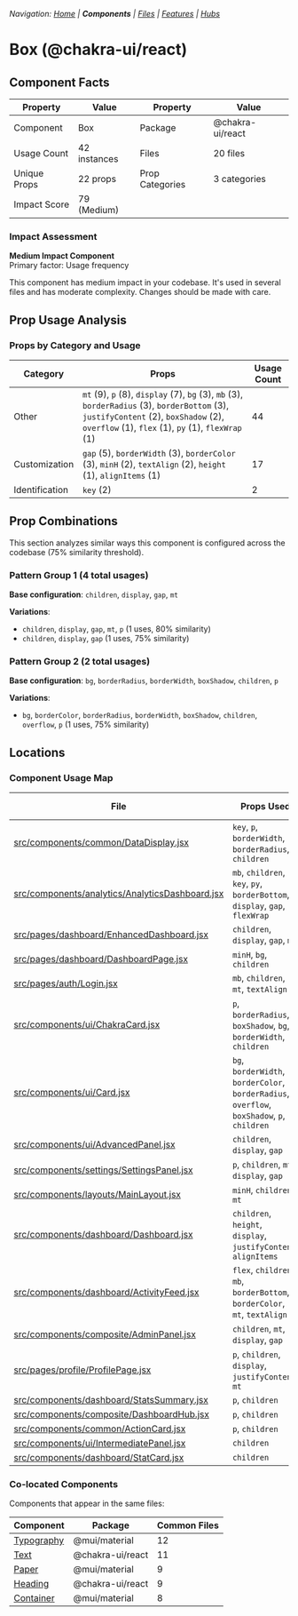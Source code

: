 
*Navigation: [Home](../../index.md) | **Components** | [Files](../../files.md) | [Features](../../features.md) | [Hubs](../../hubs.md)*



# Box (@chakra-ui/react)

## Component Facts

| Property | Value | Property | Value |
|----------|-------|----------|-------|
| Component | Box | Package | @chakra-ui/react |
| Usage Count | 42 instances | Files | 20 files |
| Unique Props | 22 props | Prop Categories | 3 categories |
| Impact Score | 79 (Medium) | | |

### Impact Assessment

**Medium Impact Component**  
Primary factor: Usage frequency

This component has medium impact in your codebase. It&#x27;s used in several files and has moderate complexity. Changes should be made with care.

## Prop Usage Analysis

### Props by Category and Usage

| Category | Props | Usage Count |
|----------|-------|-------------|
| Other | `mt` (9), `p` (8), `display` (7), `bg` (3), `mb` (3), `borderRadius` (3), `borderBottom` (3), `justifyContent` (2), `boxShadow` (2), `overflow` (1), `flex` (1), `py` (1), `flexWrap` (1) | 44 |
| Customization | `gap` (5), `borderWidth` (3), `borderColor` (3), `minH` (2), `textAlign` (2), `height` (1), `alignItems` (1) | 17 |
| Identification | `key` (2) | 2 |

## Prop Combinations

This section analyzes similar ways this component is configured across the codebase (75% similarity threshold).

### Pattern Group 1 (4 total usages)

**Base configuration**: `children`, `display`, `gap`, `mt`

**Variations**:
- `children`, `display`, `gap`, `mt`, `p` (1 uses, 80% similarity)
- `children`, `display`, `gap` (1 uses, 75% similarity)

### Pattern Group 2 (2 total usages)

**Base configuration**: `bg`, `borderRadius`, `borderWidth`, `boxShadow`, `children`, `p`

**Variations**:
- `bg`, `borderColor`, `borderRadius`, `borderWidth`, `boxShadow`, `children`, `overflow`, `p` (1 uses, 75% similarity)


## Locations

### Component Usage Map

| File | Props Used | Prop Categories |
|------|------------|----------------|
| [src/components/common/DataDisplay.jsx](https://github.com/star4beam/react-import-analyzer/blob/main/test-project/src/components/common/DataDisplay.jsx) | `key`, `p`, `borderWidth`, `borderRadius`, `children` | 4 |
| [src/components/analytics/AnalyticsDashboard.jsx](https://github.com/star4beam/react-import-analyzer/blob/main/test-project/src/components/analytics/AnalyticsDashboard.jsx) | `mb`, `children`, `key`, `py`, `borderBottom`, `display`, `gap`, `flexWrap` | 4 |
| [src/pages/dashboard/EnhancedDashboard.jsx](https://github.com/star4beam/react-import-analyzer/blob/main/test-project/src/pages/dashboard/EnhancedDashboard.jsx) | `children`, `display`, `gap`, `mt` | 3 |
| [src/pages/dashboard/DashboardPage.jsx](https://github.com/star4beam/react-import-analyzer/blob/main/test-project/src/pages/dashboard/DashboardPage.jsx) | `minH`, `bg`, `children` | 3 |
| [src/pages/auth/Login.jsx](https://github.com/star4beam/react-import-analyzer/blob/main/test-project/src/pages/auth/Login.jsx) | `mb`, `children`, `mt`, `textAlign` | 3 |
| [src/components/ui/ChakraCard.jsx](https://github.com/star4beam/react-import-analyzer/blob/main/test-project/src/components/ui/ChakraCard.jsx) | `p`, `borderRadius`, `boxShadow`, `bg`, `borderWidth`, `children` | 3 |
| [src/components/ui/Card.jsx](https://github.com/star4beam/react-import-analyzer/blob/main/test-project/src/components/ui/Card.jsx) | `bg`, `borderWidth`, `borderColor`, `borderRadius`, `overflow`, `boxShadow`, `p`, `children` | 3 |
| [src/components/ui/AdvancedPanel.jsx](https://github.com/star4beam/react-import-analyzer/blob/main/test-project/src/components/ui/AdvancedPanel.jsx) | `children`, `display`, `gap` | 3 |
| [src/components/settings/SettingsPanel.jsx](https://github.com/star4beam/react-import-analyzer/blob/main/test-project/src/components/settings/SettingsPanel.jsx) | `p`, `children`, `mt`, `display`, `gap` | 3 |
| [src/components/layouts/MainLayout.jsx](https://github.com/star4beam/react-import-analyzer/blob/main/test-project/src/components/layouts/MainLayout.jsx) | `minH`, `children`, `mt` | 3 |
| [src/components/dashboard/Dashboard.jsx](https://github.com/star4beam/react-import-analyzer/blob/main/test-project/src/components/dashboard/Dashboard.jsx) | `children`, `height`, `display`, `justifyContent`, `alignItems` | 3 |
| [src/components/dashboard/ActivityFeed.jsx](https://github.com/star4beam/react-import-analyzer/blob/main/test-project/src/components/dashboard/ActivityFeed.jsx) | `flex`, `children`, `mb`, `borderBottom`, `borderColor`, `mt`, `textAlign` | 3 |
| [src/components/composite/AdminPanel.jsx](https://github.com/star4beam/react-import-analyzer/blob/main/test-project/src/components/composite/AdminPanel.jsx) | `children`, `mt`, `display`, `gap` | 3 |
| [src/pages/profile/ProfilePage.jsx](https://github.com/star4beam/react-import-analyzer/blob/main/test-project/src/pages/profile/ProfilePage.jsx) | `p`, `children`, `display`, `justifyContent`, `mt` | 2 |
| [src/components/dashboard/StatsSummary.jsx](https://github.com/star4beam/react-import-analyzer/blob/main/test-project/src/components/dashboard/StatsSummary.jsx) | `p`, `children` | 2 |
| [src/components/composite/DashboardHub.jsx](https://github.com/star4beam/react-import-analyzer/blob/main/test-project/src/components/composite/DashboardHub.jsx) | `p`, `children` | 2 |
| [src/components/common/ActionCard.jsx](https://github.com/star4beam/react-import-analyzer/blob/main/test-project/src/components/common/ActionCard.jsx) | `p`, `children` | 2 |
| [src/components/ui/IntermediatePanel.jsx](https://github.com/star4beam/react-import-analyzer/blob/main/test-project/src/components/ui/IntermediatePanel.jsx) | `children` | 1 |
| [src/components/dashboard/StatCard.jsx](https://github.com/star4beam/react-import-analyzer/blob/main/test-project/src/components/dashboard/StatCard.jsx) | `children` | 1 |

### Co-located Components
Components that appear in the same files:

| Component | Package | Common Files |
|-----------|---------|--------------|
| [Typography](../@mui_material/Typography.md) | @mui/material | 12 |
| [Text](../@chakra-ui_react/Text.md) | @chakra-ui/react | 11 |
| [Paper](../@mui_material/Paper.md) | @mui/material | 9 |
| [Heading](../@chakra-ui_react/Heading.md) | @chakra-ui/react | 9 |
| [Container](../@mui_material/Container.md) | @mui/material | 8 |
